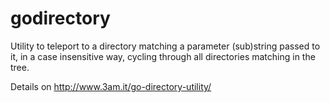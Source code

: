 # godirectory
Utility to teleport to a directory matching a parameter (sub)string passed to it, in a case insensitive way, cycling through all directories matching in the tree.

Details on http://www.3am.it/go-directory-utility/
